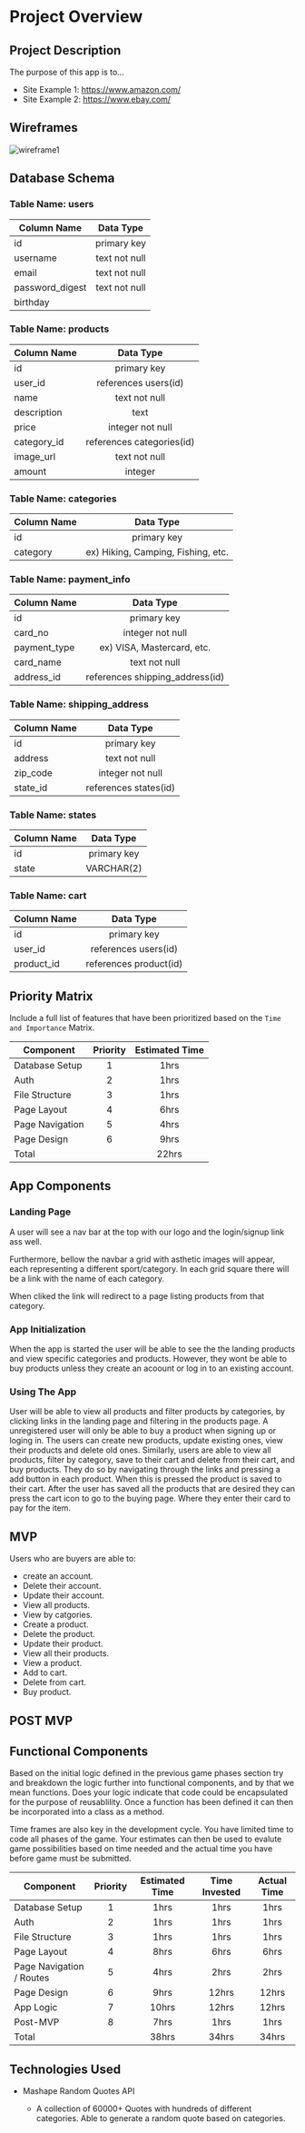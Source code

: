 # Project Overview

## Project Description

<!-- Use this section to describe your final project and perhaps any links to relevant sites that help convey the concept and/or functionality. -->

The purpose of this app is to...

- Site Example 1: https://www.amazon.com/
- Site Example 2: https://www.ebay.com/

## Wireframes

<!-- Include images of your wireframes.  -->
![wireframe1](images/wireframe1.jpg)

## Database Schema

### Table Name: users
| Column Name | Data Type |
| --- | :---: |
| id | primary key |
| username | text not null |
| email | text not null |
| password_digest | text not null |
| birthday |  |

### Table Name: products
| Column Name | Data Type |
| --- | :---: |
| id | primary key |
| user_id | references users(id) |
| name | text not null |
| description | text |
| price | integer not null |
| category_id | references categories(id) |
| image_url | text not null |
| amount | integer |

### Table Name: categories
| Column Name | Data Type |
| --- | :---: |
| id | primary key |
| category | ex) Hiking, Camping, Fishing, etc. |

### Table Name: payment_info 
| Column Name | Data Type |
| --- | :---: |
| id | primary key |
| card_no | integer not null |
| payment_type | ex) VISA, Mastercard, etc. |
| card_name | text not null |
| address_id | references shipping_address(id) |

### Table Name: shipping_address
| Column Name | Data Type |
| --- | :---: |
| id | primary key |
| address | text not null |
| zip_code | integer not null |
| state_id | references states(id) |

### Table Name: states
| Column Name | Data Type |
| --- | :---: |
| id | primary key |
| state | VARCHAR(2) |

### Table Name: cart
| Column Name | Data Type |
| --- | :---: |
| id | primary key |
| user_id | references users(id) |
| product_id | references product(id) |

## Priority Matrix

Include a full list of features that have been prioritized based on the `Time and Importance` Matrix. 

| Component | Priority | Estimated Time |
| --- | :---: |  :---: |
| Database Setup | 1 | 1hrs|
| Auth | 2 | 1hrs| 
| File Structure | 3 | 1hrs| 
| Page Layout | 4 | 6hrs| 
| Page Navigation | 5 | 4hrs| 
| Page Design | 6 | 9hrs|
| Total |  | 22hrs| 



## App Components

### Landing Page
<!-- What will a user see when they start your app? -->
A user will see a nav bar at the top with our logo and the login/signup link ass well.

Furthermore, bellow the navbar a grid with asthetic images will appear, each representing a different sport/category. In each grid square there will be a link with the name of each category.

When cliked the link will redirect to a page listing products from that category. 

### App Initialization
<!-- What will a user see when the app is started?  -->
When the app is started the user will be able to see the the landing products and view specific categories and products. However, they wont be able to buy products unless they create an acoount or log in to an existing account.

### Using The App
<!-- What will be the flow of the game, what will the user be expected to do and what will the user expect from the game. -->
User will be able to view all products and filter products by categories, by clicking links in the landing page and filtering in the products page. A unregistered user will only be able to buy a product when signing up or loging in. The users can create new products, update existing ones, view their products and delete old ones. Similarly, users are able to view all products, filter by category, save to their cart and delete from their cart, and buy products. They do so by navigating through the links and pressing a add button in each product. When this is pressed the product is saved to their cart. After the user has saved all the products that are desired they can press the cart icon to go to the buying page. Where they enter their card to pay for the item. 


## MVP 

<!-- Include the full list of features that will be part of your MVP  -->

Users who are buyers are able to:

* create an account.
* Delete their account.
* Update their account.
* View all products.
* View by catgories.
* Create a product.
* Delete the product.
* Update their product.
* View all their products.
* View a product.
* Add to cart.
* Delete from cart.
* Buy product.


## POST MVP

<!-- Include the full list of features that you are considering for POST MVP -->


## Functional Components

Based on the initial logic defined in the previous game phases section try and breakdown the logic further into functional components, and by that we mean functions.  Does your logic indicate that code could be encapsulated for the purpose of reusablility.  Once a function has been defined it can then be incorporated into a class as a method. 

Time frames are also key in the development cycle.  You have limited time to code all phases of the game.  Your estimates can then be used to evalute game possibilities based on time needed and the actual time you have before game must be submitted. 

| Component | Priority | Estimated Time | Time Invested | Actual Time |
| --- | :---: |  :---: | :---: | :---: |
| Database Setup | 1 | 1hrs| 1hrs | 1hrs |
| Auth | 2 | 1hrs| 1hrs | 1hrs |
| File Structure | 3 | 1hrs| 1hrs | 1hrs |
| Page Layout | 4 | 8hrs| 6hrs | 6hrs |
| Page Navigation / Routes | 5 | 4hrs| 2hrs | 2hrs |
| Page Design | 6 | 9hrs| 12hrs | 12hrs |
| App Logic | 7 | 10hrs| 12hrs | 12hrs |
| Post-MVP | 8 | 7hrs| 1hrs | 1hrs |
| Total |  | 38hrs| 34hrs | 34hrs |

## Technologies Used

* Mashape Random Quotes API

    - A collection of 60000+ Quotes with hundreds of different categories. Able to generate a random quote based on categories.


